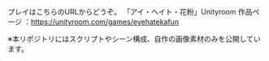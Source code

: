 
プレイはこちらのURLからどうぞ。
  「アイ・ヘイト・花粉」Unityroom 作品ページ ：https://unityroom.com/games/eyehatekafun

※本リポジトリにはスクリプトやシーン構成、自作の画像素材のみを公開しています。
